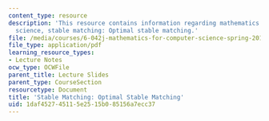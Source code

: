 ```yaml
---
content_type: resource
description: 'This resource contains information regarding mathematics for computer
  science, stable matching: Optimal stable matching.'
file: /media/courses/6-042j-mathematics-for-computer-science-spring-2015/1daf452745115e2515b085156a7ecc37_MIT6_042JS15_Optimal.pdf
file_type: application/pdf
learning_resource_types:
- Lecture Notes
ocw_type: OCWFile
parent_title: Lecture Slides
parent_type: CourseSection
resourcetype: Document
title: 'Stable Matching: Optimal Stable Matching'
uid: 1daf4527-4511-5e25-15b0-85156a7ecc37
---
```

